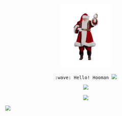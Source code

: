 <p align="center">
  <img src="https://github.com/geopd/geopd/blob/master/santa.gif" height="200">
  <br><br>
  <samp>
    :wave: Hello! Hooman
      <img src="https://github.com/geopd/geopd/blob/master/heart.gif" width="27px">
  </samp>
  <br>
  <p align="center">
      <img src="https://github.com/geopd/geopd/blob/master/loading.gif" width="27px">
  </p>
  <p align="center">
      <img src="https://github-readme-stats.vercel.app/api?username=geopd&count_private=true&show_icons=true&hide_title=true&hide=issues&layout=compact" />
  </p>
</p>

![](https://komarev.com/ghpvc/?username=geopd)
